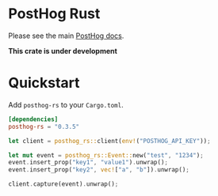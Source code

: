 # PostHog Rust

Please see the main [PostHog docs](https://posthog.com/docs).

**This crate is under development**

# Quickstart

Add `posthog-rs` to your `Cargo.toml`.

```toml
[dependencies]
posthog-rs = "0.3.5"
```

```rust
let client = posthog_rs::client(env!("POSTHOG_API_KEY"));

let mut event = posthog_rs::Event::new("test", "1234");
event.insert_prop("key1", "value1").unwrap();
event.insert_prop("key2", vec!["a", "b"]).unwrap();

client.capture(event).unwrap();
```

